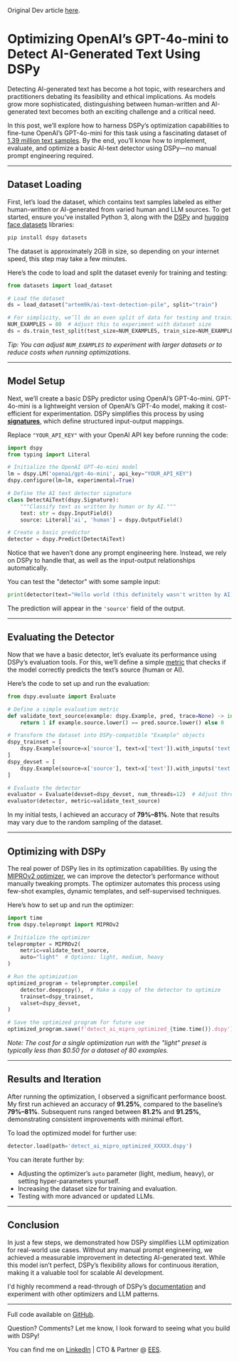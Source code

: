 Original Dev article [here](https://dev.to/b-d055/optimizing-openais-gpt-4o-mini-to-detect-ai-generated-text-using-dspy-2775).

# Optimizing OpenAI’s GPT-4o-mini to Detect AI-Generated Text Using DSPy

Detecting AI-generated text has become a hot topic, with researchers and practitioners debating its feasibility and ethical implications. As models grow more sophisticated, distinguishing between human-written and AI-generated text becomes both an exciting challenge and a critical need. 

In this post, we’ll explore how to harness DSPy’s optimization capabilities to fine-tune OpenAI’s GPT-4o-mini for this task using a fascinating dataset of [1.39 million text samples](https://huggingface.co/datasets/artem9k/ai-text-detection-pile). By the end, you’ll know how to implement, evaluate, and optimize a basic AI-text detector using DSPy—no manual prompt engineering required.

---

## Dataset Loading

First, let’s load the dataset, which contains text samples labeled as either human-written or AI-generated from varied human and LLM sources. To get started, ensure you’ve installed Python 3, along with the [DSPy](https://github.com/stanfordnlp/dspy) and [hugging face datasets](https://huggingface.co/docs/datasets/en/installation)  libraries:

```bash
pip install dspy datasets
```

The dataset is approximately 2GB in size, so depending on your internet speed, this step may take a few minutes.

Here’s the code to load and split the dataset evenly for training and testing:

```python
from datasets import load_dataset

# Load the dataset
ds = load_dataset("artem9k/ai-text-detection-pile", split="train")

# For simplicity, we’ll do an even split of data for testing and training
NUM_EXAMPLES = 80  # Adjust this to experiment with dataset size
ds = ds.train_test_split(test_size=NUM_EXAMPLES, train_size=NUM_EXAMPLES)
```

*Tip: You can adjust `NUM_EXAMPLES` to experiment with larger datasets or to reduce costs when running optimizations.*

---

## Model Setup

Next, we’ll create a basic DSPy predictor using OpenAI’s GPT-4o-mini. GPT-4o-mini is a lightweight version of OpenAI’s GPT-4o model, making it cost-efficient for experimentation. DSPy simplifies this process by using **[signatures](https://dspy.ai/learn/programming/signatures/)**, which define structured input-output mappings.

Replace `"YOUR_API_KEY"` with your OpenAI API key before running the code:

```python
import dspy
from typing import Literal

# Initialize the OpenAI GPT-4o-mini model
lm = dspy.LM('openai/gpt-4o-mini', api_key="YOUR_API_KEY")
dspy.configure(lm=lm, experimental=True)

# Define the AI text detector signature
class DetectAiText(dspy.Signature):
    """Classify text as written by human or by AI."""
    text: str = dspy.InputField()
    source: Literal['ai', 'human'] = dspy.OutputField()

# Create a basic predictor
detector = dspy.Predict(DetectAiText)
```

Notice that we haven’t done any prompt engineering here. Instead, we rely on DSPy to handle that, as well as the input-output relationships automatically.

You can test the "detector" with some sample input:

```python
print(detector(text="Hello world (this definitely wasn't written by AI)"))
```

The prediction will appear in the `'source'` field of the output.

---

## Evaluating the Detector

Now that we have a basic detector, let’s evaluate its performance using DSPy’s evaluation tools. For this, we’ll define a simple [metric](https://dspy.ai/learn/evaluation/metrics/) that checks if the model correctly predicts the text’s source (human or AI).

Here’s the code to set up and run the evaluation:

```python
from dspy.evaluate import Evaluate

# Define a simple evaluation metric
def validate_text_source(example: dspy.Example, pred, trace=None) -> int:
    return 1 if example.source.lower() == pred.source.lower() else 0

# Transform the dataset into DSPy-compatible "Example" objects
dspy_trainset = [
    dspy.Example(source=x['source'], text=x['text']).with_inputs('text') for x in ds['train']
]
dspy_devset = [
    dspy.Example(source=x['source'], text=x['text']).with_inputs('text') for x in ds['test']
]

# Evaluate the detector
evaluator = Evaluate(devset=dspy_devset, num_threads=12)  # Adjust threads based on your system
evaluator(detector, metric=validate_text_source)
```

In my initial tests, I achieved an accuracy of **79%–81%**. Note that results may vary due to the random sampling of the dataset.

---

## Optimizing with DSPy

The real power of DSPy lies in its optimization capabilities. By using the [MIPROv2 optimizer](https://dspy.ai/deep-dive/optimizers/miprov2/), we can improve the detector’s performance without manually tweaking prompts. The optimizer automates this process using few-shot examples, dynamic templates, and self-supervised techniques.

Here’s how to set up and run the optimizer:

```python
import time
from dspy.teleprompt import MIPROv2

# Initialize the optimizer
teleprompter = MIPROv2(
    metric=validate_text_source, 
    auto="light"  # Options: light, medium, heavy
)

# Run the optimization
optimized_program = teleprompter.compile(
    detector.deepcopy(),  # Make a copy of the detector to optimize
    trainset=dspy_trainset,
    valset=dspy_devset,
)

# Save the optimized program for future use
optimized_program.save(f'detect_ai_mipro_optimized_{time.time()}.dspy')
```

*Note: The cost for a single optimization run with the "light" preset is typically less than $0.50 for a dataset of 80 examples.*

---

## Results and Iteration

After running the optimization, I observed a significant performance boost. My first run achieved an accuracy of **91.25%**, compared to the baseline’s **79%–81%**. Subsequent runs ranged between **81.2%** and **91.25%**, demonstrating consistent improvements with minimal effort.

To load the optimized model for further use:

```python
detector.load(path='detect_ai_mipro_optimized_XXXXX.dspy')
```

You can iterate further by:
- Adjusting the optimizer’s `auto` parameter (light, medium, heavy), or setting hyper-parameters yourself.
- Increasing the dataset size for training and evaluation.
- Testing with more advanced or updated LLMs.

---

## Conclusion

In just a few steps, we demonstrated how DSPy simplifies LLM optimization for real-world use cases. Without any manual prompt engineering, we achieved a measurable improvement in detecting AI-generated text. While this model isn’t perfect, DSPy’s flexibility allows for continuous iteration, making it a valuable tool for scalable AI development.

I'd highly recommend a read-through of DSPy’s [documentation](https://dspy.ai/learn/) and experiment with other optimizers and LLM patterns.

---

Full code available on [GitHub](https://github.com/b-d055/optimizing-gpt-4o-mini-dspy).

Question? Comments? Let me know, I look forward to seeing what you build with DSPy!

You can find me on [LinkedIn](https://www.linkedin.com/in/b-d055/) | CTO & Partner @ [EES](https://www.eesolutions.io/). 